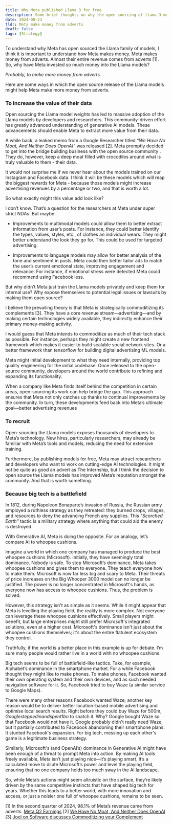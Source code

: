 ```yaml
---
title: Why Meta published Llama 3 for free
description: Some brief thoughts on why the open sourcing of llama 3 model weights was a strategic move by Meta. 
date: 2024-08-23 
tldr: Meta make money from adverts
draft: false
tags: [Strategy] 
---
```


To understand why Meta has open sourced the Llama family of models, I think it is important to understand how Meta makes money. Meta makes money from adverts. Almost their entire revenue comes from adverts [1]. So, why have Meta invested so much money into the Llama models?

*Probably, to make more money from adverts.*

Here are some ways in which the open source release of the Llama models might help Meta make more money from adverts. 

### To increase the value of their data

Open sourcing the Llama model weights has led to massive adoption of the Llama models by developers and researchers. This community-driven effort has greatly advanced understanding of generative AI models. These advancements should enable Meta to extract more value from their data.

A while back, a leaked memo from a Google Researcher titled *“We Have No Moat, And Neither Does OpenAI“* was released [2]. Meta promptly decided to get into the bridge building business with the open source community . They do, however, keep a deep moat filled with crocodiles around what is truly valuable to them - their data.

It would not surprise me if we never hear about the models trained on our Instagram and Facebook data. I think it will be these models which will reap the biggest rewards for Meta - because those models might increase advertising revenues by a percentage or two, and that is worth a lot.

So what exactly might this value add look like?

I don’t know. That’s a question for the researchers at Meta under super strict NDAs. But maybe:  

- Improvements to multimodal models could allow them to better extract information from user’s posts. For instance, they could better identify the types, values, styles, etc., of clothes an individual wears. They might better understand the look they go for. This could be used for targeted advertising. 

- Improvements to language models may allow for better analysis of the tone and sentiment in posts. Meta could then better tailor ads to match the user’s current emotional state, improving engagement and relevance. For instance, if emotional stress were detected Meta could recommend using Facebook less. 

But why didn’t Meta just train the Llama models privately and keep them for internal use? Why expose themselves to potential legal issues or lawsuits by making them open source?

I believe the prevailing theory is that Meta is strategically commoditizing its complements [3]. They have a core revenue stream—advertising—and by making certain technologies widely available, they indirectly enhance their primary money-making activity. 

I would guess that Meta intends to commoditize as much of their tech stack as possible. For instance, perhaps they might create a new frontend framework which makes it easier to build scalable social network sites. Or a better framework than tensorflow for building digital advertising ML models. 

Meta might initial development to what they need internally, providing top quality engineering for the initial codebase. Once released to the open-source community, developers around the world contribute to refining and expanding its functionality.

When a company like Meta finds itself behind the competition in certain areas, open-sourcing its work can help bridge the gap. This approach ensures that Meta not only catches up thanks to continual improvements by the community. In turn, these developments feed back into Meta’s ultimate goal—better advertising revenues

### To recruit
Open-sourcing the Llama models exposes thousands of developers to Meta’s technology. New hires, particularly researchers, may already be familiar with Meta’s tools and models, reducing the need for extensive training. 

Furthermore, by publishing models for free, Meta may attract researchers and developers who want to work on cutting-edge AI technologies. It might not be quite as good an advert as The Internship, but I think the decision to open source the Llama models has improved Meta’s reputation amongst the community. And that is worth something.

### Because big tech is a battlefield
In 1812, during Napoleon Bonaparte’s invasion of Russia, the Russian army employed a ruthless strategy as they retreated: they burned crops, villages, and resources to deny the advancing French any supplies. This *"Scorched Earth"* tactic is a military strategy where anything that could aid the enemy is destroyed.

With Generative AI, Meta is doing the opposite. For an analogy, let’s compare AI to whoopee cushions.

Imagine a world in which one company has managed to produce the best whoopee cushions (Microsoft). Initially, they have seemingly total dominance. Nobody is safe. 
To stop Microsoft’s dominance, Meta takes whoopee cushions and gives them to everyone. They teach everyone how to make them. Microsoft is now far less big and scary to Meta. Their threats of price increases on the Big Whooper 3000 model can no longer be justified. The power is no longer concentrated in Microsoft's hands, as everyone now has access to whoopee cushions.  Thus, the problem is solved. 

However, this strategy isn't as simple as it seems. While it might appear that Meta is levelling the playing field, the reality is more complex. Not everyone can leverage these whoopee cushions effectively. Small players might benefit, but large enterprises might still prefer Microsoft's integrated solutions, even at a higher cost. Microsoft's dominance isn't just about the whoopee cushions themselves; it's about the entire flatulent ecosystem they control.

Truthfully, if the world is a better place in this example is up for debate. I’m sure many people would rather live in a world with no whoopee cushions.

Big tech seems to be full of battlefield-like tactics. Take, for example, Alphabet’s dominance in the smartphone market. For a while Facebook thought they might like to make phones. To make phones, Facebook wanted their own operating system and their own devices, and as such needed navigation software for it. So, Facebook tried to buy Waze (a similar service to Google Maps).  

There were many other reasons Facebook wanted Waze; another key reason would be to deliver better location-based mobile advertising and optimise local search results. Right before they could buy Waze for 500m$, Google stepped in and spent 1bn$ to snatch it. Why? Google bought Waze so that Facebook would not have it. Google probably didn't really need Waze, but it partially contributed to Facebook abandoning their smartphone plans. It stunted Facebook's expansion. For big tech, messing up each other's game is a legitimate business strategy.

Similarly, Microsoft's (and OpenAI’s) dominance in Generative AI might have been enough of a threat to prompt Meta into action. By making AI tools freely available, Meta isn’t just playing nice—it’s playing smart. It’s a calculated move to dilute Microsoft’s power and level the playing field, ensuring that no one company holds too much sway in the AI landscape.

So, while Meta’s actions might seem altruistic on the surface, they’re likely driven by the same competitive instincts that have shaped big tech for years. Whether this leads to a better world, with more innovation and access, or just a noisier one full of whoopee cushions, remains to be seen.

[1] In the second quarter of 2024, 98.1% of Meta’s revenue came from adverts. [Meta Q2 Earnings](ps://investor.fb.com/investor-news/press-release-details/2024/Meta-Reports-Second-Quarter-2024-Results/default.aspx)
[2] [We Have No Moat, And Neither Does OpenAI](https://www.semianalysis.com/p/google-we-have-no-moat-and-neither)
[3] [Joel on Software discusses Commoditizing your Complement](https://www.joelonsoftware.com/2002/06/12/strategy-letter-v/)
